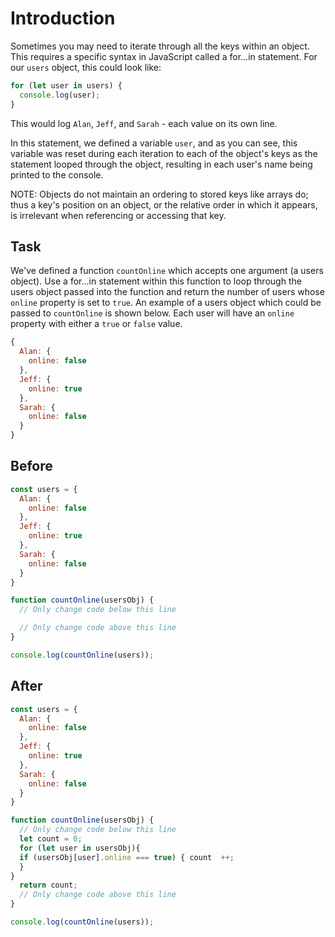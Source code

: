 # Introduction
Sometimes you may need to iterate through all the keys within an object. This requires a specific syntax in JavaScript called a for...in statement. For our `users` object, this could look like:

```javascript
for (let user in users) {
  console.log(user);
}
```
This would log `Alan`, `Jeff`, and `Sarah` - each value on its own line.

In this statement, we defined a variable `user`, and as you can see, this variable was reset during each iteration to each of the object's keys as the statement looped through the object, resulting in each user's name being printed to the console.

NOTE: Objects do not maintain an ordering to stored keys like arrays do; thus a key's position on an object, or the relative order in which it appears, is irrelevant when referencing or accessing that key.

## Task 
We've defined a function `countOnline` which accepts one argument (a users object). Use a for...in statement within this function to loop through the users object passed into the function and return the number of users whose `online` property is set to `true`. An example of a users object which could be passed to `countOnline` is shown below. Each user will have an `online` property with either a `true` or `false` value.
```javascript
{
  Alan: {
    online: false
  },
  Jeff: {
    online: true
  },
  Sarah: {
    online: false
  }
}
```

## Before

```javascript
const users = {
  Alan: {
    online: false
  },
  Jeff: {
    online: true
  },
  Sarah: {
    online: false
  }
}

function countOnline(usersObj) {
  // Only change code below this line

  // Only change code above this line
}

console.log(countOnline(users));
```

## After

```javascript
const users = {
  Alan: {
    online: false
  },
  Jeff: {
    online: true
  },
  Sarah: {
    online: false
  }
}

function countOnline(usersObj) {
  // Only change code below this line
  let count = 0;
  for (let user in usersObj){
  if (usersObj[user].online === true) { count  ++;
  }
}
  return count;
  // Only change code above this line
}

console.log(countOnline(users));
```
